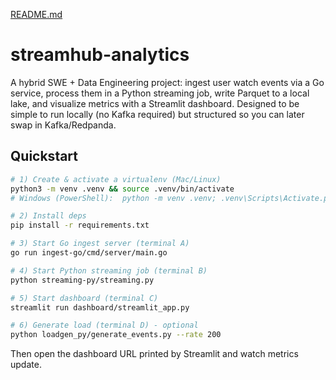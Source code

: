 [README.md](https://github.com/user-attachments/files/22705031/README.md)

# streamhub-analytics

A hybrid SWE + Data Engineering project: ingest user watch events via a Go service, process them in a Python streaming job, write Parquet to a local lake, and visualize metrics with a Streamlit dashboard. Designed to be simple to run locally (no Kafka required) but structured so you can later swap in Kafka/Redpanda.

## Quickstart

```bash
# 1) Create & activate a virtualenv (Mac/Linux)
python3 -m venv .venv && source .venv/bin/activate
# Windows (PowerShell):  python -m venv .venv; .venv\Scripts\Activate.ps1

# 2) Install deps
pip install -r requirements.txt

# 3) Start Go ingest server (terminal A)
go run ingest-go/cmd/server/main.go

# 4) Start Python streaming job (terminal B)
python streaming-py/streaming.py

# 5) Start dashboard (terminal C)
streamlit run dashboard/streamlit_app.py

# 6) Generate load (terminal D) - optional
python loadgen_py/generate_events.py --rate 200
```

Then open the dashboard URL printed by Streamlit and watch metrics update.

